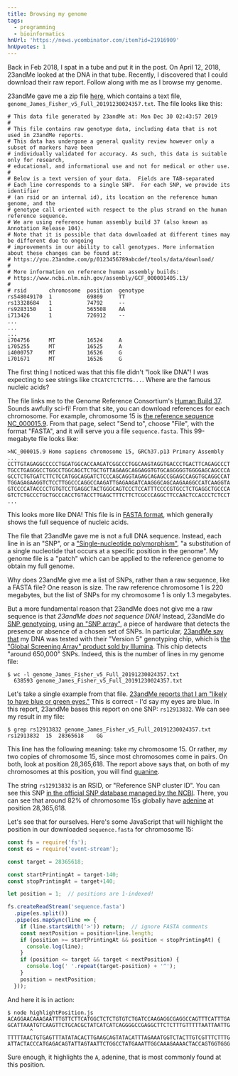 ```yaml
---
title: Browsing my genome
tags:
  - programming
  - bioinformatics
hnUrl: 'https://news.ycombinator.com/item?id=21916909'
hnUpvotes: 1
---
```


Back in Feb 2018, I spat in a tube and put it in the post.
On April 12, 2018, 23andMe looked at the DNA in that tube.
Recently, I discovered that I could download their raw report.
Follow along with me as I browse my genome.

23andMe gave me a zip file [here](https://you.23andme.com/tools/data/download/),
which contains a text file,
`genome_James_Fisher_v5_Full_20191230024357.txt`.
The file looks like this:

```
# This data file generated by 23andMe at: Mon Dec 30 02:43:57 2019
#
# This file contains raw genotype data, including data that is not used in 23andMe reports.
# This data has undergone a general quality review however only a subset of markers have been
# individually validated for accuracy. As such, this data is suitable only for research,
# educational, and informational use and not for medical or other use.
#
# Below is a text version of your data.  Fields are TAB-separated
# Each line corresponds to a single SNP.  For each SNP, we provide its identifier
# (an rsid or an internal id), its location on the reference human genome, and the
# genotype call oriented with respect to the plus strand on the human reference sequence.
# We are using reference human assembly build 37 (also known as Annotation Release 104).
# Note that it is possible that data downloaded at different times may be different due to ongoing
# improvements in our ability to call genotypes. More information about these changes can be found at:
# https://you.23andme.com/p/0123456789abcdef/tools/data/download/
#
# More information on reference human assembly builds:
# https://www.ncbi.nlm.nih.gov/assembly/GCF_000001405.13/
#
# rsid       chromosome  position  genotype
rs548049170  1           69869     TT
rs13328684   1           74792     --
rs9283150    1           565508    AA
i713426      1           726912    --
...
...
...
i704756      MT          16524     A
i705255      MT          16525     A
i4000757     MT          16526     G
i701671      MT          16526     G
```

The first thing I noticed was that this file didn't "look like DNA"!
I was expecting to see  strings like `CTCATCTCTCTTG...`.
Where are the famous nucleic acids?

The file links me to the Genome Reference Consortium's [Human Build 37](https://www.ncbi.nlm.nih.gov/assembly/GCF_000001405.13/).
Sounds awfully sci-fi!
From that site, you can download references for each chromosome.
For example,
chromosome 15 is [the reference sequence NC_000015.9](https://www.ncbi.nlm.nih.gov/nuccore/NC_000015.9).
From that page,
select "Send to",
choose "File",
with the format "FASTA",
and it will serve you a file `sequence.fasta`.
This 99-megabyte file looks like:

```
>NC_000015.9 Homo sapiens chromosome 15, GRCh37.p13 Primary Assembly
...
CCTTGTAGAGGCCCCCTGGATGGCACCAAGATCGGCCCTGGCAAGTAGGTGACCCTGACTTCAGAGCCCT
TGCCTGAGGGCCTGGCCTGGCAGCTCTGCTGTTAGAAGCAGGAGGTGTGCAGGGGGTGGGGAGCAGCCCA
GCCTCTGTGATCTTCTCCATGGCAGGATCTCCCAGCAGGTAGAGCAGAGCCGGAGCCAGGTGCAGGCCAT
TGGAGAGAAGGTCTCCTTGGCCCAGGCCAAGATTGAGAAGATCAAGGGCAGCAAGAAGGCCATCAAGGTA
GTCCCCATACCCCTGTGTCCTGAGGCTACTGGGCAGTCCCTCCATTTCCCCGTGCCTCTGAGGCTGCCCA
GTCTCTGCCCTGCTGCCCACCTGTACCTTGAGCTTTCTTCTCGCCCAGGCTTCCAACTCCACCCTCTCCT
...
```

This looks more like DNA!
This file is in [FASTA format](https://en.wikipedia.org/wiki/FASTA_format),
which generally shows the full sequence of nucleic acids.

The file that 23andMe gave me 
is not a full DNA sequence.
Instead, each line in is an "SNP",
or a ["Single-nucleotide polymorphism"](https://en.wikipedia.org/wiki/Single-nucleotide_polymorphism),
"a substitution of a single nucleotide 
that occurs at a specific position in the genome".
My genome file is a "patch"
which can be applied to the reference genome
to obtain my full genome.

Why does 23andMe give me a list of SNPs,
rather than a raw sequence, like a FASTA file?
One reason is size.
The raw reference chromosome 1 is 220 megabytes,
but the list of SNPs for my chromosome 1 is only 1.3 megabytes.

But a more fundamental reason that 23andMe does not give me a raw sequence
is that _23andMe does not sequence DNA!_
Instead, 23andMe do [SNP genotyping](https://en.wikipedia.org/wiki/SNP_genotyping),
using [an "SNP array"](https://en.wikipedia.org/wiki/SNP_array),
a piece of hardware that detects the presence or absence of
a chosen set of SNPs.
In particular,
[23andMe say that](https://you.23andme.com/user/)
my DNA was tested with their "Version 5" genotyping chip,
which is
[the "Global Screening Array" product sold by Illumina](https://www.xcode.life/23andme/23andme-v5-chip-dna-raw-data-analysis/).
This chip detects "around 650,000" SNPs.
Indeed, this is the number of lines in my genome file:

```shell
$ wc -l genome_James_Fisher_v5_Full_20191230024357.txt
  638593 genome_James_Fisher_v5_Full_20191230024357.txt
```

Let's take a single example from that file.
[23andMe reports that I am "likely to have blue or green eyes."](https://you.23andme.com/reports/trait.eyes2/)
This is correct - I'd say my eyes are blue.
In this report,
23andMe bases this report on one SNP: `rs12913832`.
We can see my result in my file:

```
$ grep rs12913832 genome_James_Fisher_v5_Full_20191230024357.txt
rs12913832	15	28365618	GG
```

This line has the following meaning:
take my chromosome 15.
Or rather, my two copies of chromosome 15,
since most chromosomes come in pairs.
On both, look at position 28,365,618.
The report above says that,
on both of my chromosomes at this position,
you will find [guanine](https://en.wikipedia.org/wiki/Guanine).

The string `rs12913832` is an RSID,
or "Reference SNP cluster ID".
You can see this SNP
[in the official SNP database managed by the NCBI](https://www.ncbi.nlm.nih.gov/snp/rs12913832).
There,
you can see that around 82% of chromosome 15s globally
have [adenine](https://en.wikipedia.org/wiki/Adenine)
at position 28,365,618.

Let's see that for ourselves.
Here's some JavaScript 
that will highlight the position 
in our downloaded `sequence.fasta` 
for chromosome 15:

```js
const fs = require('fs');
const es = require('event-stream');

const target = 28365618;

const startPrintingAt = target-140;
const stopPrintingAt = target+140;

let position = 1;  // positions are 1-indexed!

fs.createReadStream('sequence.fasta')
  .pipe(es.split())
  .pipe(es.mapSync(line => {
    if (line.startsWith('>')) return;  // ignore FASTA comments
    const nextPosition = position+line.length;
    if (position >= startPrintingAt && position < stopPrintingAt) {
      console.log(line);
    }
    if (position <= target && target < nextPosition) {
      console.log(' '.repeat(target-position) + '^');
    }
    position = nextPosition;
  }));
```

And here it is in action:

```
$ node highlightPosition.js
ACAGGAACAAAGAATTTGTTCTTCATGGCTCTCTGTGTCTGATCCAAGAGGCGAGGCCAGTTTCATTTGA
GCATTAAATGTCAAGTTCTGCACGCTATCATCATCAGGGGCCGAGGCTTCTCTTTGTTTTTAATTAATTG
       ^
TTTTTAACTGTGAGTTTATATACACTTGAAGCAGTATACATTTAGAAATGGTCTACTTGTCGTTTCTTTG
ATTACTACCCATGAGACAGTATTAGTAATTCTGGCCTATGAAATTGGCAAAGAAAACTACCAGTGGTGGG
```

Sure enough,
it highlights the `A`, adenine,
that is most commonly found at this position.
